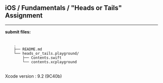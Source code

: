 ## iOS / Fundamentals / "Heads or Tails" Assignment

----

**submit files:**<br />

```

    .
    ├── README.md
    └── heads_or_tails.playground/
        ├── Contents.swift
        └── contents.xcplayground

```

<br />
Xcode version : 9.2 (9C40b)<br />
<br />
